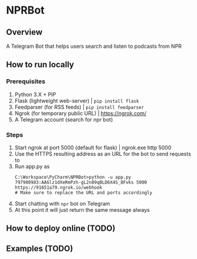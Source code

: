 # NPRBot

## Overview
A Telegram Bot that helps users search and listen to podcasts from NPR

## How to run locally
### Prerequisites
1. Python 3.X + PIP
2. Flask (lightweight web-server) | `pip install flask`
3. Feedparser (for RSS feeds)     | `pip install feedparser`
4. Ngrok (for temporary public URL)  | https://ngrok.com/
5. A Telegram account (search for npr bot)

### Steps
1. Start ngrok at port 5000 (default for flask) | ngrok.exe http 5000
2. Use the HTTPS resulting address as an URL for the bot to send requests to
3. Run app.py as
    ```script
    C:\Workspace\PyCharm\NPRBot>python -u app.py 797980983:AAGlz1dXeRmPzh-gL2n89qBLD6X4S_8Fvks 5000 https://91651a79.ngrok.io/webhook
    # Make sure to replace the URL and ports accordingly
    ```
4. Start chatting with `npr` bot on Telegram
5. At this point it will just return the same message always

## How to deploy online (TODO)
## Examples (TODO)